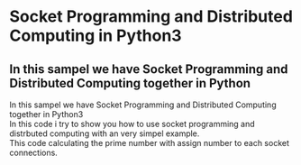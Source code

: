 # Socket Programming and Distributed Computing in Python3 
## In this sampel we have Socket Programming and Distributed Computing together in Python

In this sampel we have Socket Programming and Distributed Computing together in Python3
</br>
In this code i try to show you how to use socket programming and distrbuted computing with an very simpel example.</br>
This code calculating the prime number with assign number to each socket connections.

